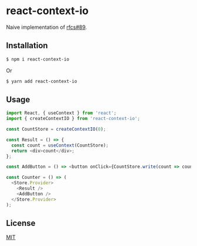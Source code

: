 # react-context-io

Naive implementation of [rfcs#89](https://github.com/reactjs/rfcs/pull/89).

## Installation

```bash
$ npm i react-context-io
```

Or

```bash
$ yarn add react-context-io
```

## Usage

```js
import React, { useContext } from 'react';
import { createContextIO } from 'react-context-io';

const CountStore = createContextIO(0);

const Result = () => {
  const count = useContext(CountStore);
  return <div>count</div>;
};

const AddButton = () => <button onClick={CountStore.write(count => count + 1)}>+</button>;

const Counter = () => (
  <Store.Provider>
    <Result />
    <AddButton />
  </Store.Provider>
);
```

## License

[MIT](LICENSE)
